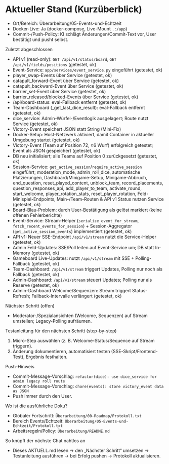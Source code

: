 # Aktueller Stand (Kurzüberblick)

- Ort/Bereich: Überarbeitung/05-Events-und-Echtzeit
- Docker-Live: Ja (docker-compose, Live-Mount `.:/app`)
- Commit-/Push-Policy: KI schlägt Änderungen/Commit-Text vor, User bestätigt und pusht selbst.

 Zuletzt abgeschlossen
- API v1 (read-only): `GET /api/v1/status/board`, `GET /api/v1/fields/positions` (getestet, ok)
- Event-Service: `app/services/event_service.py` eingeführt (getestet, ok)
- player_swap-Events über Service (getestet, ok)
- catapult_forward-Event über Service (getestet, ok)
- catapult_backward-Event über Service (getestet, ok)
- barrier_set-Event über Service (getestet, ok)
- barrier_released/blocked-Events über Service (getestet, ok)
- /api/board-status: eval-Fallback entfernt (getestet, ok)
- Team-Dashboard (_get_last_dice_result): eval-Fallback entfernt (getestet, ok)
 - dice_service: Admin-Würfel-/Eventlogik ausgelagert; Route nutzt Service (getestet, ok)
 - Victory-Event speichert JSON statt String (Mini-Fix)
- Docker-Setup: Host-Netzwerk aktiviert, damit Container in aktueller Umgebung startet (getestet, ok)
- Victory-Event (Team auf Position 72, ≥6 Wurf) erfolgreich getestet; Event als JSON gespeichert (getestet, ok)
- DB neu initialisiert; alle Teams auf Position 0 zurückgesetzt (getestet, ok)
- Session-Service: `get_active_session`/`require_active_session` eingeführt; moderation_mode, admin_roll_dice, automatische Platzierungen, Dashboard/Minigame-Setup, Minigame-Abbruch, end_question, reset_played_content, unblock_team, record_placements, question_responses_api, add_player_to_team, activate_round, start_welcome, player_rotation_stats, reset_player_rotation, Feld-Minispiel-Endpoints, Main-/Team-Routen & API v1 Status nutzen Service (getestet, ok)
- Board-Blau-Problem: durch User-Bestätigung als gelöst markiert (keine offenen Fehlerberichte)
- Event-Service: Stream-Helper (`serialize_event_for_stream`, `fetch_recent_events_for_session`) + Session-Aggregator (`get_active_session_events`) implementiert (getestet, ok)
- API v1: Neuer SSE-Endpoint `/api/v1/stream` nutzt die Service-Helper (getestet, ok)
- Admin Feld-Updates: SSE/Poll leiten auf Event-Service um; DB statt In-Memory (getestet, ok)
- Gameboard Live-Updates: nutzt `/api/v1/stream` mit SSE + Polling-Fallback (getestet, ok)
- Team-Dashboard: `/api/v1/stream` triggert Updates, Polling nur noch als Fallback (getestet, ok)
- Admin-Dashboard: `/api/v1/stream` steuert Updates; Polling nur als Reserve (getestet, ok)
- Admin-Dashboard Welcome/Sequenzen: Stream triggert Status-Refresh; Fallback-Intervalle verlängert (getestet, ok)

Nächster Schritt (offen)
- Moderator-/Spezialansichten (Welcome, Sequenzen) auf Stream umstellen; Legacy-Polling aufräumen.

Testanleitung für den nächsten Schritt (step-by-step)
 1) Micro-Step auswählen (z. B. Welcome-Status/Sequence auf Stream triggern).
 2) Änderung dokumentieren, automatisiert testen (SSE-Skript/Frontend-Test), Ergebnis festhalten.

Push-Hinweis
 - Commit-Message-Vorschlag: `refactor(dice): use dice_service for admin legacy roll route`
 - Commit-Message-Vorschlag: `chore(events): store victory_event data as JSON`
- Push immer durch den User.

Wo ist die ausführliche Doku?
- Globaler Fortschritt: `Überarbeitung/00-Roadmap/Protokoll.txt`
- Bereich Events/Echtzeit: `Überarbeitung/05-Events-und-Echtzeit/Protokoll.txt`
- Arbeitsregeln/Policy: `Überarbeitung/README.md`

So knüpft der nächste Chat nahtlos an
- Dieses AKTUELL.md lesen → den „Nächster Schritt“ umsetzen → Testanleitung ausführen → bei Erfolg pushen → Protokoll aktualisieren.
